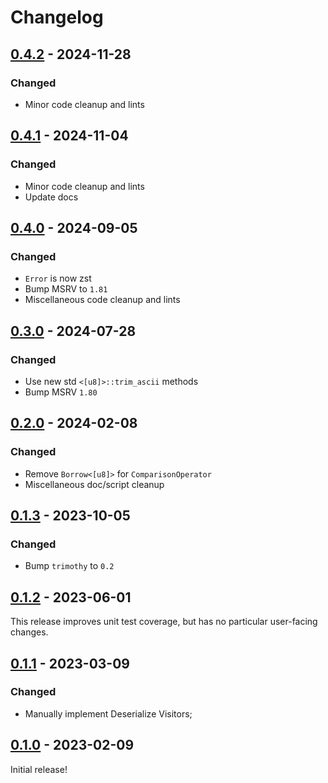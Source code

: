 # Changelog



## [0.4.2](https://github.com/Blobfolio/later_operator/releases/tag/v0.4.2) - 2024-11-28

### Changed

* Minor code cleanup and lints



## [0.4.1](https://github.com/Blobfolio/later_operator/releases/tag/v0.4.1) - 2024-11-04

### Changed

* Minor code cleanup and lints
* Update docs



## [0.4.0](https://github.com/Blobfolio/later_operator/releases/tag/v0.4.0) - 2024-09-05

### Changed

* `Error` is now zst
* Bump MSRV to `1.81`
* Miscellaneous code cleanup and lints



## [0.3.0](https://github.com/Blobfolio/later_operator/releases/tag/v0.3.0) - 2024-07-28

### Changed

* Use new std `<[u8]>::trim_ascii` methods
* Bump MSRV `1.80`



## [0.2.0](https://github.com/Blobfolio/later_operator/releases/tag/v0.2.0) - 2024-02-08

### Changed

* Remove `Borrow<[u8]>` for `ComparisonOperator`
* Miscellaneous doc/script cleanup



## [0.1.3](https://github.com/Blobfolio/later_operator/releases/tag/v0.1.3) - 2023-10-05

### Changed

* Bump `trimothy` to `0.2`



## [0.1.2](https://github.com/Blobfolio/later_operator/releases/tag/v0.1.2) - 2023-06-01

This release improves unit test coverage, but has no particular user-facing changes.



## [0.1.1](https://github.com/Blobfolio/later_operator/releases/tag/v0.1.1) - 2023-03-09

### Changed

* Manually implement Deserialize Visitors;



## [0.1.0](https://github.com/Blobfolio/later_operator/releases/tag/v0.1.0) - 2023-02-09

Initial release!
